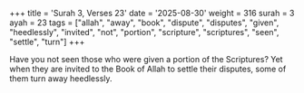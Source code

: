 +++
title = 'Surah 3, Verses 23'
date = '2025-08-30'
weight = 316
surah = 3
ayah = 23
tags = ["allah", "away", "book", "dispute", "disputes", "given", "heedlessly", "invited", "not", "portion", "scripture", "scriptures", "seen", "settle", "turn"]
+++

Have you not seen those who were given a portion of the Scriptures? Yet when they are invited to the Book of Allah to settle their disputes, some of them turn away heedlessly.